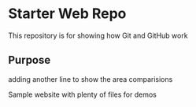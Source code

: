 # Starter Web Repo

This repository is for showing how Git and GitHub work

## Purpose

adding another line to show the area comparisions

Sample website with plenty of files for demos
